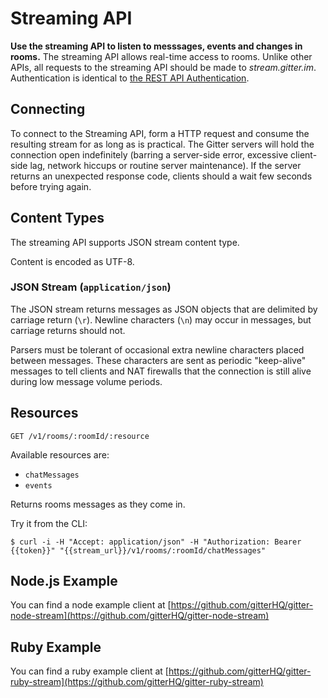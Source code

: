 # Streaming API

**Use the streaming API to listen to messsages, events and changes in rooms.** The streaming API allows real-time access to rooms. Unlike other APIs, all requests to the streaming API should be made to *stream.gitter.im*. Authentication is identical to [the REST API Authentication](authentication).

## Connecting

To connect to the Streaming API, form a HTTP request and consume the resulting stream for as long as is practical. The Gitter servers will hold the connection open indefinitely (barring a server-side error, excessive client-side lag, network hiccups or routine server maintenance). If the server returns an unexpected response code, clients should a wait few seconds before trying again.

## Content Types

The streaming API supports JSON stream content type.

Content is encoded as UTF-8.

### JSON Stream (`application/json`)

The JSON stream returns messages as JSON objects that are delimited by carriage return (`\r`). Newline characters (`\n`) may occur in messages, but carriage returns should not.

Parsers must be tolerant of occasional extra newline characters placed between messages. These characters are sent as periodic "keep-alive" messages to tell clients and NAT firewalls that the connection is still alive during low message volume periods.

## Resources

```
GET /v1/rooms/:roomId/:resource
```

Available resources are:
- `chatMessages`
- `events`

Returns rooms messages as they come in.

Try it from the CLI:
```
$ curl -i -H "Accept: application/json" -H "Authorization: Bearer {{token}}" "{{stream_url}}/v1/rooms/:roomId/chatMessages"
```

## Node.js Example

You can find a node example client at [https://github.com/gitterHQ/gitter-node-stream](https://github.com/gitterHQ/gitter-node-stream)

## Ruby Example

You can find a ruby example client at [https://github.com/gitterHQ/gitter-ruby-stream](https://github.com/gitterHQ/gitter-ruby-stream)
